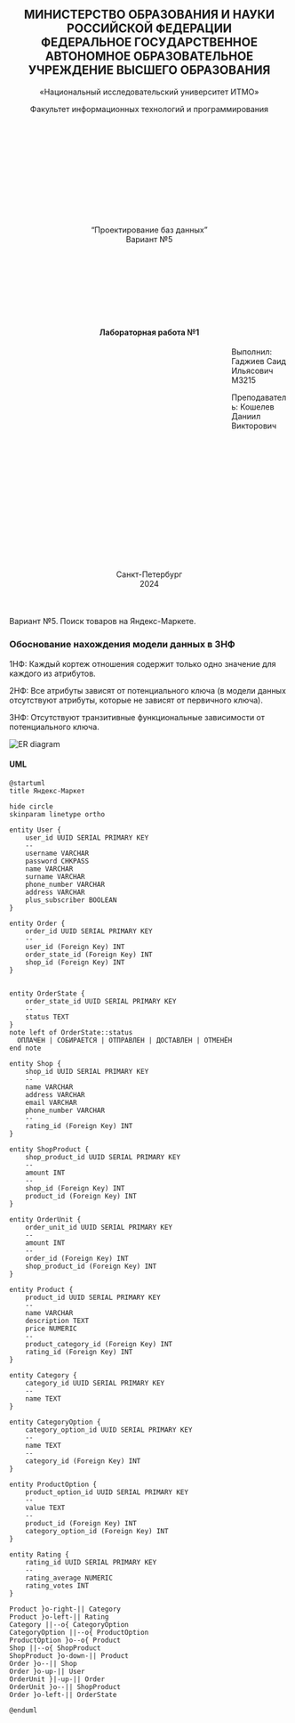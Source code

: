 <h2 style="text-align: center;">МИНИСТЕРСТВО ОБРАЗОВАНИЯ И НАУКИ<br/>РОССИЙСКОЙ ФЕДЕРАЦИИ<br/>
ФЕДЕРАЛЬНОЕ ГОСУДАРСТВЕННОЕ АВТОНОМНОЕ ОБРАЗОВАТЕЛЬНОЕ
УЧРЕЖДЕНИЕ ВЫСШЕГО ОБРАЗОВАНИЯ
</h2>

<p style="text-align: center;">«Национальный исследовательский университет ИТМО»</p>

<p style="text-align: center; margin-bottom: 200px">Факультет информационных технологий и программирования</p>

<p style="text-align: center; margin-bottom: 150px">“Проектирование баз данных”<br/>Вариант №5</p>

<h4 style="text-align: center;">Лабораторная работа №1</h3>

<p style="margin-left: 400px">Выполнил: Гаджиев Саид Ильясович M3215</p>

<p style="margin-left: 400px; margin-bottom: 250px">Преподаватель: Кошелев Даниил Викторович</p>

<p style="text-align: center; margin-bottom: 50px">Санкт-Петербург<br/>2024</p>

Вариант №5. Поиск товаров на Яндекс-Маркете.

### Обоснование нахождения модели данных в 3НФ

1НФ: Каждый кортеж отношения содержит только одно значение для каждого из атрибутов.

2НФ: Все атрибуты зависят от потенциального ключа (в модели данных отсутствуют атрибуты, которые не зависят от первичного ключа).

3НФ: Отсутствуют транзитивные функциональные зависимости от потенциального ключа.

![ER diagram](images/Lab-1.svg)

<h4>UML</h4>

```
@startuml
title Яндекс-Маркет

hide circle
skinparam linetype ortho

entity User {
    user_id UUID SERIAL PRIMARY KEY
    --
    username VARCHAR
    password CHKPASS
    name VARCHAR
    surname VARCHAR
    phone_number VARCHAR
    address VARCHAR
    plus_subscriber BOOLEAN
}

entity Order {
    order_id UUID SERIAL PRIMARY KEY
    --
    user_id (Foreign Key) INT
    order_state_id (Foreign Key) INT
    shop_id (Foreign Key) INT
}


entity OrderState {
    order_state_id UUID SERIAL PRIMARY KEY
    --
    status TEXT
}
note left of OrderState::status
  ОПЛАЧЕН | СОБИРАЕТСЯ | ОТПРАВЛЕН | ДОСТАВЛЕН | ОТМЕНЁН
end note

entity Shop {
    shop_id UUID SERIAL PRIMARY KEY
    --
    name VARCHAR
    address VARCHAR
    email VARCHAR
    phone_number VARCHAR
    --
    rating_id (Foreign Key) INT
}

entity ShopProduct {
    shop_product_id UUID SERIAL PRIMARY KEY
    --
    amount INT
    --
    shop_id (Foreign Key) INT
    product_id (Foreign Key) INT
}

entity OrderUnit {
    order_unit_id UUID SERIAL PRIMARY KEY
    --
    amount INT
    --
    order_id (Foreign Key) INT
    shop_product_id (Foreign Key) INT
}

entity Product {
    product_id UUID SERIAL PRIMARY KEY
    --
    name VARCHAR
    description TEXT
    price NUMERIC
    --
    product_category_id (Foreign Key) INT
    rating_id (Foreign Key) INT
}

entity Category {
    category_id UUID SERIAL PRIMARY KEY
    --
    name TEXT
}

entity CategoryOption {
    category_option_id UUID SERIAL PRIMARY KEY
    --
    name TEXT
    --
    category_id (Foreign Key) INT
}

entity ProductOption {
    product_option_id UUID SERIAL PRIMARY KEY
    --
    value TEXT
    --
    product_id (Foreign Key) INT
    category_option_id (Foreign Key) INT
}

entity Rating {
    rating_id UUID SERIAL PRIMARY KEY
    --
    rating_average NUMERIC
    rating_votes INT
}

Product }o-right-|| Category
Product }o-left-|| Rating
Category ||--o{ CategoryOption
CategoryOption ||--o{ ProductOption
ProductOption }o--o{ Product
Shop ||--o{ ShopProduct
ShopProduct }o-down-|| Product
Order }o--|| Shop
Order }o-up-|| User
OrderUnit }|-up-|| Order
OrderUnit }o--|| ShopProduct
Order }o-left-|| OrderState

@enduml
```
